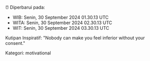 ⏰ Diperbarui pada:
- WIB: Senin, 30 September 2024 01.30.13 UTC
- WITA: Senin, 30 September 2024 02.30.13 UTC
- WIT: Senin, 30 September 2024 03.30.13 UTC

Kutipan Inspiratif:
"Nobody can make you feel inferior without your consent."


Kategori: motivational

